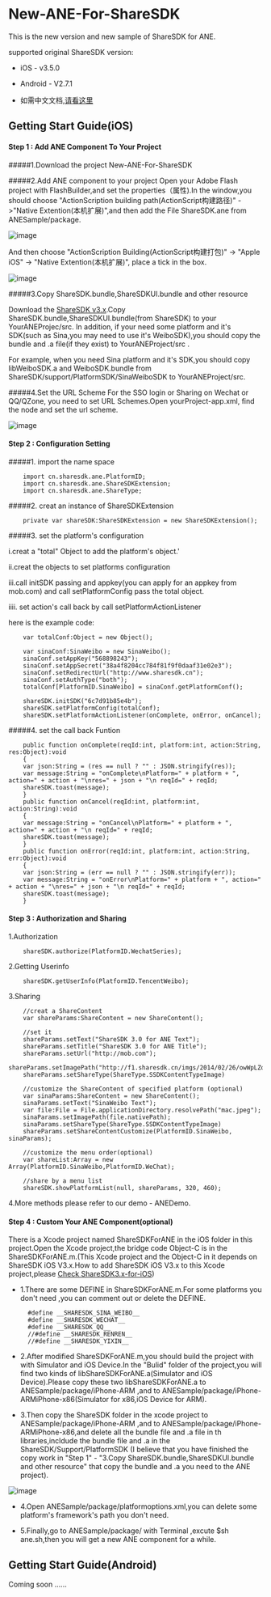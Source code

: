 # New-ANE-For-ShareSDK

This is the new version and new sample of ShareSDK for ANE.

supported original ShareSDK version:

- iOS - v3.5.0 
- Android - V2.7.1


- 如需中文文档,[请看这里](http://wiki.mob.com/sharesdk-ios-for-ane/)

## Getting Start Guide(iOS)

#### Step 1 : Add ANE Component To Your Project 

#####1.Download the project New-ANE-For-ShareSDK

#####2.Add ANE component to your project
Open your Adobe Flash project with FlashBuilder,and set the properties（属性).In the window,you should choose "ActionScription building path(ActionScript构建路径)" ->"Native Extention(本机扩展)",and then add the File ShareSDK.ane from  
 ANESample/package.

![image](http://wiki.mob.com/wp-content/uploads/2015/12/1.jpg)

And then choose "ActionScription Building(ActionScript构建打包)" -> "Apple iOS" -> "Native Extention(本机扩展)", place a tick in the box.

![image](http://wiki.mob.com/wp-content/uploads/2015/12/2.jpg)

#####3.Copy ShareSDK.bundle,ShareSDKUI.bundle and other resource

Download the [ShareSDK v3.x](https://github.com/MobClub/ShareSDK3.x-for-iOS).Copy ShareSDK.bundle,ShareSDKUI.bundle(from ShareSDK) to your  YourANEProjec/src.
In addition, if your need some platform and it's SDK(such as Sina,you may need to use it's WeiboSDK),you should copy the bundle and .a file(if they exist) to YourANEProject/src .

For example, when you need Sina platform and it's SDK,you should copy libWeiboSDK.a and WeiboSDK.bundle from ShareSDK/support/PlatformSDK/SinaWeiboSDK to YourANEProject/src.

#####4.Set the URL Scheme
For the SSO login or Sharing on Wechat or QQ/QZone, you need to set URL Schemes.Open yourProject-app.xml, find the node <iPhone><InfoAdditions> and set the url scheme.

![image](http://wiki.mob.com/wp-content/uploads/2015/12/3.jpg)


#### Step 2 : Configuration Setting 

#####1. import the name space

        import cn.sharesdk.ane.PlatformID;
        import cn.sharesdk.ane.ShareSDKExtension;
        import cn.sharesdk.ane.ShareType;

#####2. creat an instance of ShareSDKExtension

        private var shareSDK:ShareSDKExtension = new ShareSDKExtension();

#####3. set the platform's configuration

i.creat a "total" Object to add the platform's object.'

ii.creat the objects to set platforms configuration

iii.call initSDK passing and appkey(you can apply for an appkey from mob.com) and call setPlatformConfig pass the total object.

iiii. set action's call back by call setPlatformActionListener 

here is the example code:

        var totalConf:Object = new Object();

        var sinaConf:SinaWeibo = new SinaWeibo();				
        sinaConf.setAppKey("568898243");
        sinaConf.setAppSecret("38a4f8204cc784f81f9f0daaf31e02e3");
        sinaConf.setRedirectUrl("http://www.sharesdk.cn");
        sinaConf.setAuthType("both");
        totalConf[PlatformID.SinaWeibo] = sinaConf.getPlatformConf();

        shareSDK.initSDK("6c7d91b85e4b");  
        shareSDK.setPlatformConfig(totalConf);
        shareSDK.setPlatformActionListener(onComplete, onError, onCancel);


#####4. set the call back Funtion

        public function onComplete(reqId:int, platform:int, action:String, res:Object):void
        {
        var json:String = (res == null ? "" : JSON.stringify(res));
        var message:String = "onComplete\nPlatform=" + platform + ", action=" + action + "\nres=" + json + "\n reqId=" + reqId;
        shareSDK.toast(message);
        }		
        public function onCancel(reqId:int, platform:int, action:String):void 
        {
        var message:String = "onCancel\nPlatform=" + platform + ", action=" + action + "\n reqId=" + reqId;
        shareSDK.toast(message);
        }		
        public function onError(reqId:int, platform:int, action:String, err:Object):void 
        {
        var json:String = (err == null ? "" : JSON.stringify(err));
        var message:String = "onError\nPlatform=" + platform + ", action=" + action + "\nres=" + json + "\n reqId=" + reqId;
        shareSDK.toast(message);
        }


#### Step 3 : Authorization and Sharing

1.Authorization

        shareSDK.authorize(PlatformID.WechatSeries);

2.Getting Userinfo

        shareSDK.getUserInfo(PlatformID.TencentWeibo);

3.Sharing

        //creat a ShareContent
        var shareParams:ShareContent = new ShareContent();
        
        //set it
        shareParams.setText("ShareSDK 3.0 for ANE Text");
        shareParams.setTitle("ShareSDK 3.0 for ANE Title");
        shareParams.setUrl("http://mob.com");
        shareParams.setImagePath("http://f1.sharesdk.cn/imgs/2014/02/26/owWpLZo_638x960.jpg");
        shareParams.setShareType(ShareType.SSDKContentTypeImage)

        //customize the ShareContent of specified platform (optional)	
        var sinaParams:ShareContent = new ShareContent();
        sinaParams.setText("SinaWeibo Text");
        var file:File = File.applicationDirectory.resolvePath("mac.jpeg");
        sinaParams.setImagePath(file.nativePath);
        sinaParams.setShareType(ShareType.SSDKContentTypeImage)
        shareParams.setShareContentCustomize(PlatformID.SinaWeibo, sinaParams);
    
        //customize the menu order(optional)
        var shareList:Array = new Array(PlatformID.SinaWeibo,PlatformID.WeChat);
        
        //share by a menu list
        shareSDK.showPlatformList(null, shareParams, 320, 460);

4.More methods please refer to our demo - ANEDemo.


#### Step 4 : Custom Your ANE Component(optional)

There is a Xcode project named ShareSDKForANE in the iOS folder in this project.Open the Xcode project,the bridge code Object-C is in the ShareSDKForANE.m.(This Xcode project and the Object-C in it depends on ShareSDK iOS V3.x.How to add ShareSDK iOS V3.x to this Xcode project,please [Check  ShareSDK3.x-for-iOS](https://github.com/MobClub/ShareSDK3.x-for-iOS))

- 1.There are some DEFINE in ShareSDKForANE.m.For some platforms you don't need ,you can comment out or delete the DEFINE.

        #define __SHARESDK_SINA_WEIBO__
        #define __SHARESDK_WECHAT__
        #define __SHARESDK_QQ__
        //#define __SHARESDK_RENREN__
        //#define __SHARESDK_YIXIN__

- 2.After modified ShareSDKForANE.m,you should build the project with with Simulator and iOS Device.In the "Bulid" folder of the project,you will find two kinds of libShareSDKForANE.a(Simulator and iOS Device).Please copy these  two libShareSDKForANE.a to ANESample/package/iPhone-ARM ,and to ANESample/package/iPhone-ARMiPhone-x86(Simulator for x86,iOS Device for ARM).

- 3.Then copy the ShareSDK folder in the xcode project to ANESample/package/iPhone-ARM ,and to ANESample/package/iPhone-ARMiPhone-x86,and delete all the bundle file and .a file in th libraries,incldude the bundle file and .a in the ShareSDK/Support/PlatformSDK (I believe that you have finished the copy work in "Step 1" - "3.Copy ShareSDK.bundle,ShareSDKUI.bundle and other resource" that copy the bundle and .a you need to the ANE project).

![image](http://wiki.mob.com/wp-content/uploads/2015/12/123.jpg)

- 4.Open ANESample/package/platformoptions.xml,you can delete some platform's framework's path you don't need.

- 5.Finally,go to ANESample/package/ with Terminal ,excute $sh ane.sh,then you will get a new ANE component for a while.

## Getting Start Guide(Android)

Coming soon ......

